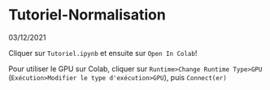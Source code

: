 # Tutoriel-Normalisation

03/12/2021

Cliquer sur `Tutoriel.ipynb` et ensuite sur `Open In Colab`! 

Pour utiliser le GPU sur Colab, cliquer sur `Runtime>Change Runtime Type>GPU` (`Exécution>Modifier le type d'exécution>GPU`), puis `Connect(er)`
